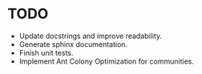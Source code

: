 # TODO

- Update docstrings and improve readability.
- Generate sphinx documentation.
- Finish unit tests.
- Implement Ant Colony Optimization for communities.